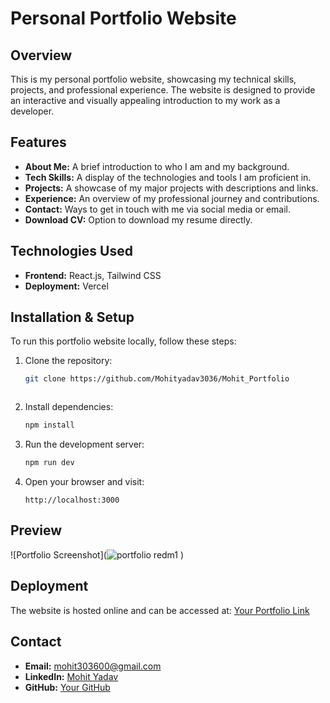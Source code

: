 # Personal Portfolio Website

## Overview
This is my personal portfolio website, showcasing my technical skills, projects, and professional experience. The website is designed to provide an interactive and visually appealing introduction to my work as a developer.

## Features
- **About Me:** A brief introduction to who I am and my background.
- **Tech Skills:** A display of the technologies and tools I am proficient in.
- **Projects:** A showcase of my major projects with descriptions and links.
- **Experience:** An overview of my professional journey and contributions.
- **Contact:** Ways to get in touch with me via social media or email.
- **Download CV:** Option to download my resume directly.

## Technologies Used
- **Frontend:** React.js, Tailwind CSS
- **Deployment:** Vercel

## Installation & Setup
To run this portfolio website locally, follow these steps:

1. Clone the repository:
   ```bash
   git clone https://github.com/Mohityadav3036/Mohit_Portfolio
   ```
   ```
2. Install dependencies:
   ```bash
   npm install
   ```
3. Run the development server:
   ```bash
   npm run dev
   ```
4. Open your browser and visit:
   ```
   http://localhost:3000
   ```

## Preview
![Portfolio Screenshot](![portfolio redm1](https://github.com/user-attachments/assets/01a67bbf-edc8-4457-961b-4c60c9ac016a)
)

## Deployment
The website is hosted online and can be accessed at: [Your Portfolio Link](https://mohit-portfolio-alpha.vercel.app/)

## Contact
- **Email:** mohit303600@gmail.com  
- **LinkedIn:** [Mohit Yadav](https://www.linkedin.com/in/mohit-yadav-33811024a/)  
- **GitHub:** [Your GitHub](https://github.com/mohityadav3036)

